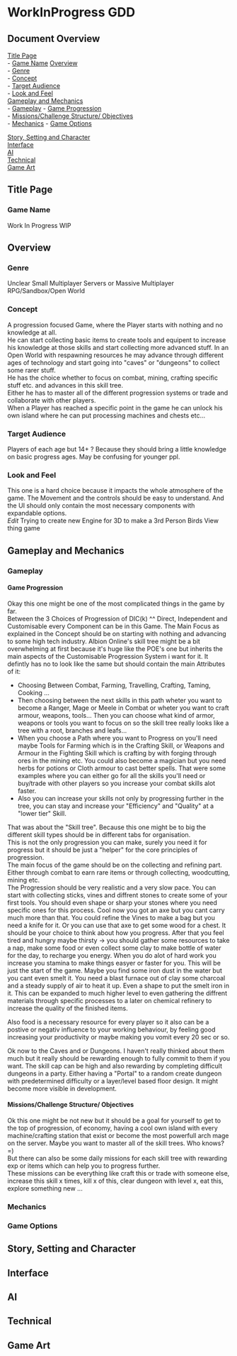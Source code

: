 # WorkInProgress GDD

## Document Overview

[Title Page](#title-page)    
	- [Game Name](#game-name)
[Overview](#overview)    
	- [Genre](#genre)    
	- [Concept](#concept)     
	- [Target Audience](#target-audience)    
	- [Look and Feel](#look-and-feel)    
[Gameplay and Mechanics](#gameplay-and-mechanics)    
	- [Gameplay](#gameplay)
		- [Game Progression](#game-progression)    
		- [Missions/Challenge Structure/ Objectives](#missionschallenge-structure-objectives)    
		- [Mechanics](#mechanics)
		- [Game Options](#game-options)
		
[Story, Setting and Character](#story-setting-and-character)    
[Interface](#interface)    
[AI](#ai)    
[Technical](#technical)    
[Game Art](#game-art)    

## Title Page
### Game Name
Work In Progress
WIP

## Overview
### Genre
Unclear Small Multiplayer Servers or Massive Multiplayer    
RPG/Sandbox/Open World

### Concept
A progression focused Game, where the Player starts with nothing and no knowledge at all.    
He can start collecting basic items to create tools and equipent to increase his knowledge at those skills and start collecting more advanced stuff.
In an Open World with respawning resources he may advance through different ages of technology and start going into "caves" or "dungeons" to collect some rarer stuff.    
He has the choice whether to focus on combat, mining, crafting specific stuff etc. and advances in this skill tree.    
Either he has to master all of the different progression systems or trade and collaborate with other players.    
When a Player has reached a specific point in the game he can unlock his own island where he can put 
processing machines and chests etc...    

### Target Audience
Players of each age but 14+ ? Because they should bring a little knowledge on basic progress ages. May be confusing for younger ppl.    

### Look and Feel
This one is a hard choice because it impacts the whole atmosphere of the game. The Movement and the controls should be easy to understand. And the UI should only contain the most necessary components with expandable options.    
*Edit* Trying to create new Engine for 3D to make a 3rd Person Birds View thing game 

## Gameplay and Mechanics
### Gameplay
#### Game Progression
Okay this one might be one of the most complicated things in the game by far.   
Between the 3 Choices of Progression of DIC(k) ^^ Direct, Independent and Customisable every Component can be in this Game. The Main Focus as explained in the Concept should be on starting with nothing and advancing to some high tech industry. 
Albion Online's skill tree might be a bit overwhelming at first because it's huge like the POE's one but inherits the main aspects of the Customisable Progression System i want for it. It defintly has no to look like the same but should contain the main Attributes of it:    
- Choosing Between Combat, Farming, Travelling, Crafting, Taming, Cooking ...    
- Then choosing between the next skills in this path wheter you want to become a Ranger, Mage or Meele in Combat or wheter you want to craft armour, weapons, tools... Then you can choose what kind of armor, weapons or tools you want to focus on so the skill tree really looks like a tree with a root, branches and leafs...    
- When you choose a Path where you want to Progress on you'll need maybe Tools for Farming which is in the Crafting Skill, or Weapons and Armour in the Fighting Skill which is crafting by with forging through ores in the mining etc. You could also become a magician but you need herbs for potions or Cloth armour to cast better spells. That were some examples where you can either go for all the skills you'll need or buy/trade with other players so you increase your combat skills alot faster.    
- Also you can increase your skills not only by progressing further in the tree, you can stay and increase your "Efficiency" and "Quality" at a "lower tier" Skill.   

That was about the "Skill tree". Because this one might be to big the different skill types should be in different tabs for organisation.    
This is not the only progression you can make, surely you need it for progress but it should be just a "helper" for the core principles of progression.    
The main focus of the game should be on the collecting and refining part. Either through combat to earn rare items or through collecting, woodcutting, mining etc.    
The Progression should be very realistic and a very slow pace.
You can start with collecting sticks, vines and diffrent stones to create some of your first tools. You should even shape or sharp your stones where you need specific ones for this process. Cool now you got an axe but you cant carry much more than that. You could refine the Vines to make a bag but you need a knife for it. Or you can use that axe to get some wood for a chest. It should be your choice to think about how you progress. After that you feel tired and hungry maybe thirsty -> you should gather some resources to take a nap, make some food or even collect some clay to make bottle of water for the day, to recharge you energy. When you do alot of hard work you increase you stamina to make things easyer or faster for you. This will be just the start of the game. Maybe you find some iron dust in the water but you cant even smelt it. You need a blast furnace out of clay some charcoal and a steady supply of air to heat it up. Even a shape to put the smelt iron in it.
This can be expanded to much higher level to even gathering the diffrent materials through specific processes to a later on chemical refinery to increase the quality of the finished items.

Also food is a necessary resource for every player so it also can be a postive or negativ influence to your working behaviour, by feeling good increasing your productivity or maybe making you vomit every 20 sec or so.

Ok now to the Caves and or Dungeons. I haven't really thinked about them much but it really should be rewarding enough to fully commit to them if you want. The skill cap can be high and also rewarding by completing difficult dungeons in a party. Either having a "Portal" to a random create dungeon with predetermined difficulty or a layer/level based floor design. It might become more visible in development.    

#### Missions/Challenge Structure/ Objectives
Ok this one might be not new but it should be a goal for yourself to get to the top of progression, of economy, having a cool own island with every machine/crafting station that exist or become the most powerfull arch mage on the server. Maybe you want to master all of the skill trees. Who knows? =)    
But there can also be some daily missions for each skill tree with rewarding exp or items which can help you to progress further.     
These missions can be everything like craft this or trade with someone else, increase this skill x times, kill x of this, clear dungeon with level x, eat this, explore something new ...     

### Mechanics

### Game Options

## Story, Setting and Character

## Interface

## AI

## Technical

## Game Art

